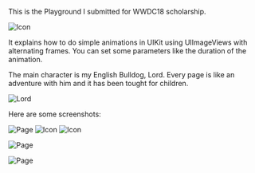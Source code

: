 This is the Playground I submitted for WWDC18 scholarship. 

![Icon](Icon2.png)

It explains how to do simple animations in UIKit using UIImageViews with alternating frames. You can set some parameters like the duration of the animation.

The main character is my English Bulldog, Lord. Every page is like an adventure with him and it has been tought for children. 

![Lord](Helper_files/Screenshots/page0.png)

Here are some screenshots: 

![Page](Helper_files/Screenshots/page1_1.png) ![Icon](Helper_files/Screenshots/page1_2.png) ![Icon](Helper_files/Screenshots/page1_3.png)

![Page](Helper_files/Screenshots/page2.png)

![Page](Helper_files/Screenshots/page3.png)
